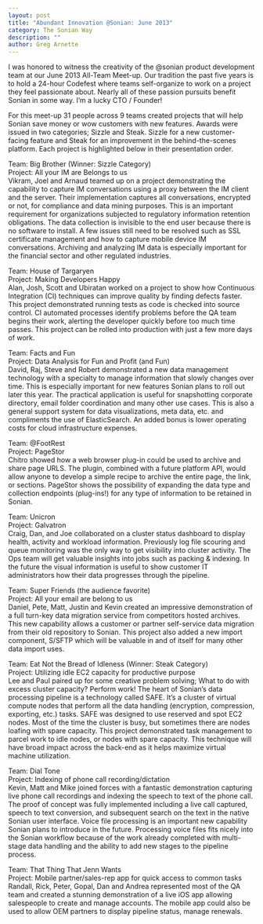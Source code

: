 ```yaml
---
layout: post
title: "Abundant Innovation @Sonian: June 2013"
category: The Sonian Way
description: ""
author: Greg Arnette
---
```


I was honored to witness the creativity of the @sonian product
development team at our June 2013 All-Team Meet-up. Our tradition the
past five years is to hold a 24-hour Codefest where teams
self-organize to work on a project they feel passionate about. Nearly
all of these passion pursuits benefit Sonian in some way. I’m a lucky
CTO / Founder!

For this meet-up 31 people across 9 teams created projects that will
help Sonian save money or wow customers with new features. Awards were
issued in two categories; Sizzle and Steak. Sizzle for a new
customer-facing feature and Steak for an improvement in the
behind-the-scenes platform. Each project is highlighted below in their
presentation order.

Team: Big Brother (Winner: Sizzle Category)<br>
Project: All your IM are Belongs to us<br>
Vikram, Joel and Arnaud teamed up on a project demonstrating the
capability to capture IM conversations using a proxy between the IM
client and the server. Their implementation captures all
conversations, encrypted or not, for compliance and data mining
purposes. This is an important requirement for organizations subjected
to regulatory information retention obligations. The data collection
is invisible to the end user because there is no software to
install. A few issues still need to be resolved such as SSL
certificate management and how to capture mobile device IM
conversations. Archiving and analyzing IM data is especially important
for the financial sector and other regulated industries.

Team: House of Targaryen<br>
Project: Making Developers Happy<br>
Alan, Josh, Scott and Ubiratan worked on a project to show how
Continuous Integration (CI) techniques can improve quality by finding
defects faster. This project demonstrated running tests as code is
checked into source control. CI automated processes identify problems
before the QA team begins their work, alerting the developer quickly
before too much time passes. This project can be rolled into
production with just a few more days of work.

Team: Facts and Fun<br>
Project: Data Analysis for Fun and Profit (and Fun)<br>
David, Raj, Steve and Robert demonstrated a new data management
technology with a specialty to manage information that slowly changes
over time. This is especially important for new features Sonian plans
to roll out later this year. The practical application is useful for
snapshotting corporate directory, email folder coordination and many
other use cases. This is also a general support system for data
visualizations, meta data, etc. and compliments the use of
ElasticSearch. An added bonus is lower operating costs for cloud
infrastructure expenses.

Team: @FootRest<br>
Project: PageStor<br>
Chitro showed how a web browser plug-in could be used to archive and
share page URLS. The plugin, combined with a future platform API,
would allow anyone to develop a simple recipe to archive the entire
page, the link, or sections. PageStor shows the possibility of
expanding the data type and collection endpoints (plug-ins!) for any
type of information to be retained in Sonian.

Team: Unicron<br>
Project: Galvatron<br>
Craig, Dan, and Joe collaborated on a cluster status dashboard to
display health, activity and workload information. Previously log file
scouring and queue monitoring was the only way to get visibility into
cluster activity. The Ops team will get valuable insights into jobs
such as packing & indexing. In the future the visual information is
useful to show customer IT administrators how their data progresses
through the pipeline.

Team: Super Friends (the audience favorite)<br>
Project: All your email are belong to us<br>
Daniel, Pete, Matt, Justin and Kevin created an impressive
demonstration of a full turn-key data migration service from
competitors hosted archives. This new capability allows a customer or
partner self-service data migration from their old repository to
Sonian. This project also added a new import component, S/SFTP which
will be valuable in and of itself for many other data import uses.

Team: Eat Not the Bread of Idleness (Winner: Steak Category)<br>
Project: Utilizing idle EC2 capacity for productive purpose<br>
Lee and Paul paired up for some creative problem solving; What to do
with excess cluster capacity? Perform work! The heart of Sonian’s data
processing pipeline is a technology called SAFE. It’s a cluster of
virtual compute nodes that perform all the data handling (encryption,
compression, exporting, etc.) tasks. SAFE was designed to use reserved
and spot EC2 nodes. Most of the time the cluster is busy, but
sometimes there are nodes loafing with spare capacity. This project
demonstrated task management to parcel work to idle nodes, or nodes
with spare capacity. This technique will have broad impact across the
back-end as it helps maximize virtual machine utilization.

Team: Dial Tone<br>
Project: Indexing of phone call recording/dictation<br>
Kevin, Matt and Mike joined forces with a fantastic demonstration
capturing live phone call recordings and indexing the speech to text
of the phone call. The proof of concept was fully implemented
including a live call captured, speech to text conversion, and
subsequent search on the text in the native Sonian user
interface. Voice file processing is an important new capability Sonian
plans to introduce in the future. Processing voice files fits nicely
into the Sonian workflow because of the work already completed with
multi-stage data handling and the ability to add new stages to the
pipeline process.

Team: That Thing That Jenn Wants<br>
Project: Mobile partner/sales-rep app for quick access to common tasks<br>
Randall, Rick, Peter, Gopal, Dan and Andrea represented most of the QA
team and created a stunning demonstration of a live iOS app allowing
salespeople to create and manage accounts. The mobile app could also
be used to allow OEM partners to display pipeline status, manage
renewals.
